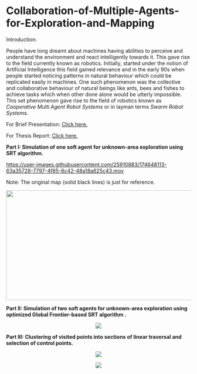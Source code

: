 # Collaboration-of-Multiple-Agents-for-Exploration-and-Mapping

Introduction:

People have long dreamt about machines having abilities to perceive and understand the environment
and react intelligently towards it. This gave rise to the field currently known as robotics.
Initially, started under the notion of Artificial Intelligence this field gained relevance and in the
early 90s when people started noticing patterns in natural behaviour which could be replicated
easily in machines. One such phenomenon was the collective and collaborative behaviour of
natural beings like ants, bees and fishes to achieve tasks which when other done alone would be
utterly impossible. This set phenomenon gave rise to the field of robotics known as *Cooperative
Multi Agent Robot Systems* or in layman terms *Swarm Robot Systems.*

For Brief Presentation: [Click here.]()

For Thesis Report: [Click here.]()

**Part I: Simulation of one soft agent for unknown-area exploration using SRT algorithm.**

https://user-images.githubusercontent.com/25910883/174648113-63a35728-7797-4f85-8c42-48a18a625c43.mov

Note: The original map (solid black lines) is just for reference.

<p align="center">
  <img width="600" height="300" src="https://user-images.githubusercontent.com/25910883/174649725-b8a75c13-4f41-4765-87d8-29b9d51dd099.JPG">
</p>

**Part II: Simulation of two soft agents for unknown-area exploration using optimized Global Frontier-based SRT algorithm .**

<p align="center">
  <img src="https://user-images.githubusercontent.com/25910883/174651178-ba8e8cb6-1c2e-4fc4-aad7-9c6bb33c0652.PNG">
</p>

**Part III: Clustering of visited points into sections of linear traversal and selection of control points.**

<p align="center">
  <img src="https://user-images.githubusercontent.com/25910883/174652023-8043558e-3a83-4304-a5e3-80db10561c43.PNG">
</p>
<p align="center">
  <img src="https://user-images.githubusercontent.com/25910883/174652079-4ed54a45-7fae-4d37-93a1-179ca8cf8397.PNG">
</p>
